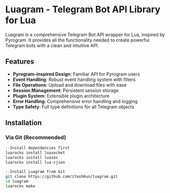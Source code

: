 # Luagram - Telegram Bot API Library for Lua

Luagram is a comprehensive Telegram Bot API wrapper for Lua, inspired by Pyrogram. It provides all the functionality needed to create powerful Telegram bots with a clean and intuitive API.

## Features

- **Pyrogram-inspired Design**: Familiar API for Pyrogram users
- **Event Handling**: Robust event handling system with filters
- **File Operations**: Upload and download files with ease
- **Session Management**: Persistent session storage
- **Plugin System**: Extensible plugin architecture
- **Error Handling**: Comprehensive error handling and logging
- **Type Safety**: Full type definitions for all Telegram objects

## Installation

### Via Git (Recommended)

```bash
--Install dependencies first
luarocks install luasocket
luarocks install luasec
luarocks install lua-cjson

--Install Luagram from Git
git clone https://github.com/iYashKun/luagram.git
cd luagram
luarocks make
